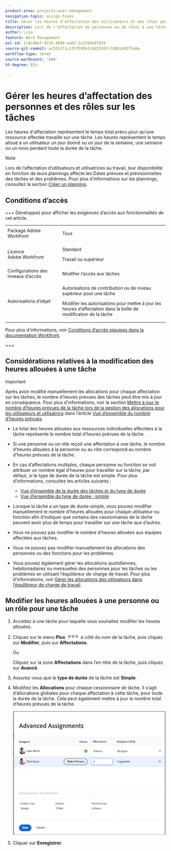 ```yaml
---
product-area: projects;user-management
navigation-topic: assign-tasks
title: Gérer les heures d'affectation des utilisateurs et des rôles pour les tâches
description: Lors de l’affectation de personnes ou de rôles à une tâche, un certain nombre d’heures de travail leur sont allouées pour accomplir la tâche. Vous pouvez modifier manuellement le nombre d’heures allouées à chaque personne ou fonction lors de l’affectation à une tâche, lorsque le type de durée de la tâche est Simple.
author: Lisa
feature: Work Management
exl-id: 2c0cd6ef-8719-4680-aa63-5e229de0f819
source-git-commit: ac5552f1c235f595b1c0d2558fcf88b1e03f5a8e
workflow-type: tm+mt
source-wordcount: '544'
ht-degree: 82%

---
```


# Gérer les heures d’affectation des personnes et des rôles sur les tâches

<!--Audited: 10/2025-->

<!--
<div class="preview"> 

The highlighted information on this page refers to functionality not yet generally available. It is available only in the Preview environment for all customers. The same features will also be available in the Production environment for all customers starting with  a week from the Preview release.      

For more information, see [Interface modernization](/help/quicksilver/product-announcements/product-releases/interface-modernization/interface-modernization.md).  

</div> 
-->

Les heures d&#39;affectation représentent le temps total prévu pour qu&#39;une ressource affectée travaille sur une tâche. Les heures représentent le temps alloué à un utilisateur un jour donné ou un jour de la semaine, une semaine ou un mois pendant toute la durée de la tâche.

>[!NOTE]
>
>Lors de l’affectation d’utilisateurs et utilisatrices au travail, leur disponibilité en fonction de leurs plannings affecte les Dates prévues et prévisionnelles des tâches et des problèmes. Pour plus d’informations sur les plannings, consultez la section [Créer un planning](../../../administration-and-setup/set-up-workfront/configure-timesheets-schedules/create-schedules.md).

## Conditions d’accès

+++ Développez pour afficher les exigences d’accès aux fonctionnalités de cet article.

<table style="table-layout:auto"> 
 <col> 
 <col> 
 <tbody> 
  <tr> 
   <td>Package Adobe Workfront</td> 
   <td> <p>Tous</p> </td> 
  </tr> 
  <tr> 
   <td>Licence Adobe Workfront</td> 
   <td> <p>Standard</p>
   <p>Travail ou supérieur</p>
   </td> 
  </tr> 
  <tr> 
   <td>Configurations des niveaux d’accès</td> 
   <td>Modifier l’accès aux tâches</td> 
  </tr> 
  <tr> 
   <td>Autorisations d’objet</td>
   <td><p>Autorisations de contribution ou de niveau supérieur pour une tâche</p>
   <p>Modifier les autorisations pour mettre à jour les heures d’affectation dans la boîte de modification de la tâche</p></td>
  </tr>
 </tbody>
</table>

Pour plus d’informations, voir [Conditions d’accès requises dans la documentation Workfront](/help/quicksilver/administration-and-setup/add-users/access-levels-and-object-permissions/access-level-requirements-in-documentation.md).

+++

<!--
Change this sentence in the table when unshimmming assignments on Edit task:
<p>Edit permissions to update allocation hours in the Edit Task box</p>
To this:
<p>Edit permissions to update allocation hours in the Edit Task box in the Production environment. <span class="preview">You can no longer manage allocation hours in the Edit task box in the Preview environment.</span></p>
-->

## Considérations relatives à la modification des heures allouées à une tâche

>[!IMPORTANT]
>
>Après avoir modifié manuellement les allocations pour chaque affectation sur les tâches, le nombre d’heures prévues des tâches peut être mis à jour en conséquence. Pour plus d’informations, voir la section [Mettre à jour le nombre d’heures prévues de la tâche lors de la gestion des allocations pour les utilisateurs et utilisatrice](../../../manage-work/tasks/task-information/planned-hours.md#update) dans l’article [Vue d’ensemble du nombre d’heures prévues](../../../manage-work/tasks/task-information/planned-hours.md).

* Le total des heures allouées aux ressources individuelles affectées à la tâche représente le nombre total d’heures prévues de la tâche.
* Si une personne ou un rôle reçoit une affectation à une tâche, le nombre d’heures allouées à la personne ou au rôle correspond au nombre d’heures prévues de la tâche.
* En cas d’affectations multiples, chaque personne ou fonction se voit attribuer un nombre égal d’heures pour travailler sur la tâche, par défaut, si le type de durée de la tâche est simple. Pour plus d’informations, consultez les articles suivants :

   * [Vue d’ensemble de la durée des tâches et du type de durée](../../../manage-work/tasks/taskdurtn/task-duration-and-duration-type.md)
   * [Vue d’ensemble du type de durée : simple](../../../manage-work/tasks/taskdurtn/simple-duration-type.md)

* Lorsque la tâche a un type de durée simple, vous pouvez modifier manuellement le nombre d’heures allouées pour chaque utilisateur ou fonction afin d’indiquer que certains des cessionnaires de la tâche peuvent avoir plus de temps pour travailler sur une tâche que d’autres.
* Vous ne pouvez pas modifier le nombre d’heures allouées aux équipes affectées aux tâches.
* Vous ne pouvez pas modifier manuellement les allocations des personnes ou des fonctions pour les problèmes.
* Vous pouvez également gérer les allocations quotidiennes, hebdomadaires ou mensuelles des personnes pour les tâches ou les problèmes en utilisant l’équilibreur de charge de travail. Pour plus d’informations, voir [Gérer les allocations des utilisateurs dans l’équilibreur de charge de travail](../../../resource-mgmt/workload-balancer/manage-user-allocations-workload-balancer.md).

## Modifier les heures allouées à une personne ou un rôle pour une tâche

1. Accédez à une tâche pour laquelle vous souhaitez modifier les heures allouées.
1. Cliquez sur le menu **Plus** ![](assets/qs-more-icon-on-an-object.png) à côté du nom de la tâche, puis cliquez sur **Modifier**, puis sur **Affectations**.

   Ou

   Cliquez sur la zone **Affectations** dans l’en-tête de la tâche, puis cliquez sur **Avancé**.

1. Assurez-vous que le **type de durée** de la tâche est **Simple**.
1. Modifiez les **Allocations** pour chaque cessionnaire de tâche. Il s’agit d’allocations globales pour chaque affectation à cette tâche, pour toute la durée de la tâche. Cela peut également mettre à jour le nombre total d’heures prévues de la tâche.

   ![Modifier les attributions](assets/advanced-assignments-duration-type-allocations.png)

1. Cliquer sur **Enregistrer**.
